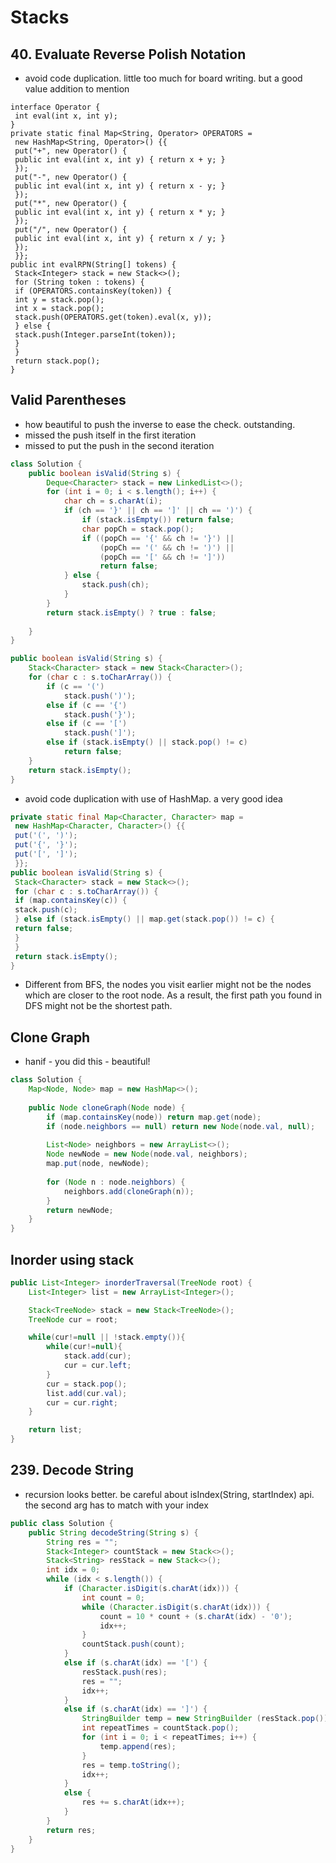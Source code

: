# Stacks

## 40. Evaluate Reverse Polish Notation
* avoid code duplication. little too much for board writing. but a good value addition to mention

```
interface Operator {
 int eval(int x, int y);
}
private static final Map<String, Operator> OPERATORS =
 new HashMap<String, Operator>() {{
 put("+", new Operator() {
 public int eval(int x, int y) { return x + y; }
 });
 put("-", new Operator() {
 public int eval(int x, int y) { return x - y; }
 });
 put("*", new Operator() {
 public int eval(int x, int y) { return x * y; }
 });
 put("/", new Operator() {
 public int eval(int x, int y) { return x / y; }
 });
 }};
public int evalRPN(String[] tokens) {
 Stack<Integer> stack = new Stack<>();
 for (String token : tokens) {
 if (OPERATORS.containsKey(token)) {
 int y = stack.pop();
 int x = stack.pop();
 stack.push(OPERATORS.get(token).eval(x, y));
 } else {
 stack.push(Integer.parseInt(token));
 }
 }
 return stack.pop();
}
```


##   Valid Parentheses
* how beautiful to push the inverse to ease the check. outstanding.
* missed the push itself in the first iteration
* missed to put the push in the second iteration

```java 
class Solution {
    public boolean isValid(String s) {
        Deque<Character> stack = new LinkedList<>();
        for (int i = 0; i < s.length(); i++) {
            char ch = s.charAt(i);
            if (ch == '}' || ch == ']' || ch == ')') {
                if (stack.isEmpty()) return false;
                char popCh = stack.pop();
                if ((popCh == '{' && ch != '}') ||
                    (popCh == '(' && ch != ')') ||
                    (popCh == '[' && ch != ']')) 
                    return false;
            } else {
                stack.push(ch);
            }
        }
        return stack.isEmpty() ? true : false;
        
    }
}
```

```java
public boolean isValid(String s) {
	Stack<Character> stack = new Stack<Character>();
	for (char c : s.toCharArray()) {
		if (c == '(')
			stack.push(')');
		else if (c == '{')
			stack.push('}');
		else if (c == '[')
			stack.push(']');
		else if (stack.isEmpty() || stack.pop() != c)
			return false;
	}
	return stack.isEmpty();
}
```

* avoid code duplication with use of HashMap. a very good idea

```java
private static final Map<Character, Character> map =
 new HashMap<Character, Character>() {{
 put('(', ')');
 put('{', '}');
 put('[', ']');
 }};
public boolean isValid(String s) {
 Stack<Character> stack = new Stack<>();
 for (char c : s.toCharArray()) {
 if (map.containsKey(c)) {
 stack.push(c);
 } else if (stack.isEmpty() || map.get(stack.pop()) != c) {
 return false;
 }
 }
 return stack.isEmpty();
}
```

* Different from BFS, the nodes you visit earlier might not be the nodes which are closer to the root node. As a result, the first path you found in DFS might not be the shortest path.

## Clone Graph

* hanif - you did this - beautiful!
```java
class Solution {
    Map<Node, Node> map = new HashMap<>();
    
    public Node cloneGraph(Node node) {
        if (map.containsKey(node)) return map.get(node);
        if (node.neighbors == null) return new Node(node.val, null);
        
        List<Node> neighbors = new ArrayList<>();
        Node newNode = new Node(node.val, neighbors);
        map.put(node, newNode);
        
        for (Node n : node.neighbors) {
            neighbors.add(cloneGraph(n));
        }
        return newNode;
    }
}
```

## Inorder using stack

```java
public List<Integer> inorderTraversal(TreeNode root) {
    List<Integer> list = new ArrayList<Integer>();

    Stack<TreeNode> stack = new Stack<TreeNode>();
    TreeNode cur = root;

    while(cur!=null || !stack.empty()){
        while(cur!=null){
            stack.add(cur);
            cur = cur.left;
        }
        cur = stack.pop();
        list.add(cur.val);
        cur = cur.right;
    }

    return list;
}
```

## 239. Decode String
* recursion looks better. be careful about isIndex(String, startIndex) api. the second arg has to match with your index

```java
public class Solution {
    public String decodeString(String s) {
        String res = "";
        Stack<Integer> countStack = new Stack<>();
        Stack<String> resStack = new Stack<>();
        int idx = 0;
        while (idx < s.length()) {
            if (Character.isDigit(s.charAt(idx))) {
                int count = 0;
                while (Character.isDigit(s.charAt(idx))) {
                    count = 10 * count + (s.charAt(idx) - '0');
                    idx++;
                }
                countStack.push(count);
            }
            else if (s.charAt(idx) == '[') {
                resStack.push(res);
                res = "";
                idx++;
            }
            else if (s.charAt(idx) == ']') {
                StringBuilder temp = new StringBuilder (resStack.pop());
                int repeatTimes = countStack.pop();
                for (int i = 0; i < repeatTimes; i++) {
                    temp.append(res);
                }
                res = temp.toString();
                idx++;
            }
            else {
                res += s.charAt(idx++);
            }
        }
        return res;
    }
}
```
